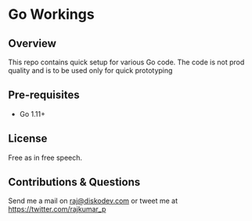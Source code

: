 # Go Workings

## Overview
This repo contains quick setup for various Go code. The code is not prod quality and is to be used only for quick prototyping

## Pre-requisites
* Go 1.11+

## License
Free as in free speech.

## Contributions & Questions
Send me a mail on <raj@diskodev.com> or tweet me at <https://twitter.com/rajkumar_p>
